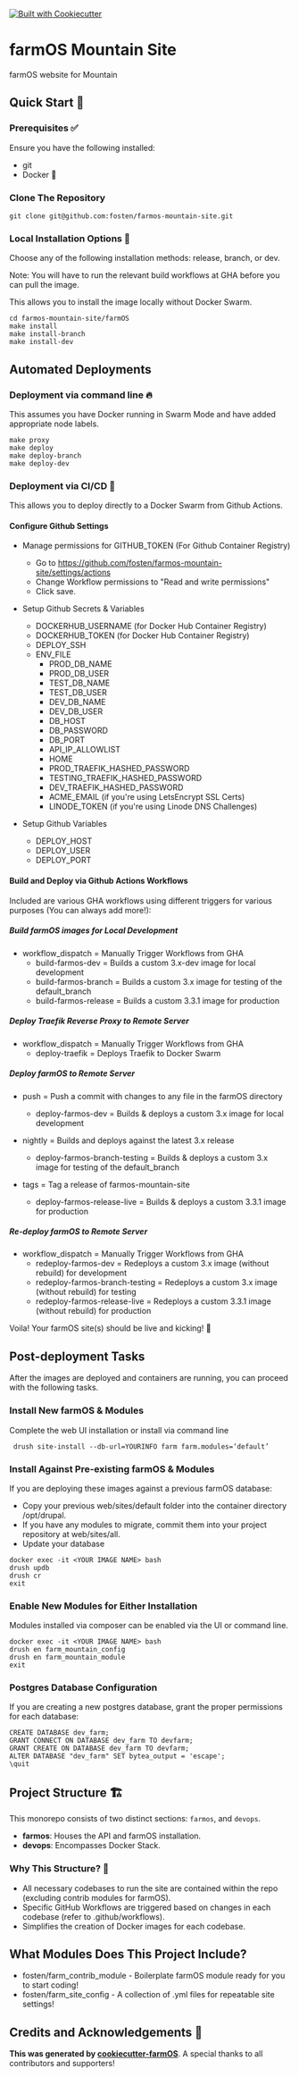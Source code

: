 [![Built with Cookiecutter](https://img.shields.io/badge/built%20with-Cookiecutter-ff69b4.svg?logo=cookiecutter)](https://github.com/fosten/cookiecutter-farmOS/)

# farmOS Mountain Site
farmOS website for Mountain

## Quick Start 🏁

### Prerequisites ✅

Ensure you have the following installed:

- git
- Docker 🐳

### Clone The Repository

```shell
git clone git@github.com:fosten/farmos-mountain-site.git

```

### Local Installation Options 🔧

Choose any of the following installation methods: release, branch, or dev.

Note: You will have to run the relevant build workflows at GHA before you can pull the image.

This allows you to install the image locally without Docker Swarm.

```shell
cd farmos-mountain-site/farmOS
make install
make install-branch
make install-dev
```

## Automated Deployments

### Deployment via command line 🔥

This assumes you have Docker running in Swarm Mode and have added appropriate node labels.

```shell
make proxy
make deploy
make deploy-branch
make deploy-dev
```

### Deployment via CI/CD 🔧

This allows you to deploy directly to a Docker Swarm from Github Actions.

#### Configure Github Settings
- Manage permissions for GITHUB_TOKEN (For Github Container Registry)
  - Go to https://github.com/fosten/farmos-mountain-site/settings/actions
  - Change Workflow permissions to "Read and write permissions"
  - Click save.

- Setup Github Secrets & Variables
  - DOCKERHUB_USERNAME (for Docker Hub Container Registry)
  - DOCKERHUB_TOKEN (for Docker Hub Container Registry)
  - DEPLOY_SSH
  - ENV_FILE
    - PROD_DB_NAME
    - PROD_DB_USER
    - TEST_DB_NAME
    - TEST_DB_USER
    - DEV_DB_NAME
    - DEV_DB_USER
    - DB_HOST
    - DB_PASSWORD
    - DB_PORT
    - API_IP_ALLOWLIST
    - HOME
    - PROD_TRAEFIK_HASHED_PASSWORD
    - TESTING_TRAEFIK_HASHED_PASSWORD
    - DEV_TRAEFIK_HASHED_PASSWORD
    - ACME_EMAIL (if you're using LetsEncrypt SSL Certs)
    - LINODE_TOKEN (if you're using Linode DNS Challenges)

- Setup Github Variables
  - DEPLOY_HOST
  - DEPLOY_USER
  - DEPLOY_PORT

#### Build and Deploy via Github Actions Workflows
Included are various GHA workflows using different triggers for various purposes (You can always add more!):

##### Build farmOS images for Local Development
- workflow_dispatch = Manually Trigger Workflows from GHA
  - build-farmos-dev = Builds a custom 3.x-dev image for local development
  - build-farmos-branch = Builds a custom 3.x image for testing of the default_branch
  - build-farmos-release = Builds a custom 3.3.1 image for production

##### Deploy Traefik Reverse Proxy to Remote Server
- workflow_dispatch = Manually Trigger Workflows from GHA
  - deploy-traefik = Deploys Traefik to Docker Swarm

##### Deploy farmOS to Remote Server
- push = Push a commit with changes to any file in the farmOS directory
  - deploy-farmos-dev = Builds & deploys a custom 3.x image for local development

- nightly = Builds and deploys against the latest 3.x release
  - deploy-farmos-branch-testing = Builds & deploys a custom 3.x image for testing of the default_branch

- tags = Tag a release of farmos-mountain-site
  - deploy-farmos-release-live = Builds & deploys a custom 3.3.1 image for production

##### Re-deploy farmOS to Remote Server

- workflow_dispatch = Manually Trigger Workflows from GHA
  - redeploy-farmos-dev = Redeploys a custom 3.x image (without rebuild) for development
  - redeploy-farmos-branch-testing = Redeploys a custom 3.x image (without rebuild) for testing
  - redeploy-farmos-release-live = Redeploys a custom 3.3.1 image (without rebuild) for production

Voila! Your farmOS site(s) should be live and kicking! 🎉

## Post-deployment Tasks
After the images are deployed and containers are running, you can proceed with the following tasks.

### Install New farmOS & Modules
Complete the web UI installation or install via command line
```shell
 drush site-install --db-url=YOURINFO farm farm.modules=‘default’
```

### Install Against Pre-existing farmOS & Modules
If you are deploying these images against a previous farmOS database:
- Copy your previous web/sites/default folder into the container directory /opt/drupal.
- If you have any modules to migrate, commit them into your project repository at web/sites/all.
- Update your database
```shell
docker exec -it <YOUR IMAGE NAME> bash
drush updb
drush cr
exit
```

### Enable New Modules for Either Installation
Modules installed via composer can be enabled via the UI or command line.
```shell
docker exec -it <YOUR IMAGE NAME> bash
drush en farm_mountain_config
drush en farm_mountain_module
exit
```

### Postgres Database Configuration
If you are creating a new postgres database, grant the proper permissions for each database:
```shell
CREATE DATABASE dev_farm;
GRANT CONNECT ON DATABASE dev_farm TO devfarm;
GRANT CREATE ON DATABASE dev_farm TO devfarm;
ALTER DATABASE "dev_farm" SET bytea_output = 'escape';
\quit
```

## Project Structure 🏗️

This monorepo consists of two distinct sections: `farmos`, and `devops`.

- **farmos**: Houses the API and farmOS installation.
- **devops**: Encompasses Docker Stack.

### Why This Structure? 🤔

- All necessary codebases to run the site are contained within the repo (excluding contrib modules for farmOS).
- Specific GitHub Workflows are triggered based on changes in each codebase (refer to .github/workflows).
- Simplifies the creation of Docker images for each codebase.

## What Modules Does This Project Include?
- fosten/farm_contrib_module - Boilerplate farmOS module ready for you to start coding!
- fosten/farm_site_config - A collection of .yml files for repeatable site settings!

## Credits and Acknowledgements 🙏

**This was generated by [cookiecutter-farmOS](https://github.com/fosten/cookiecutter-farmOS)**. A special thanks to all contributors and supporters!
